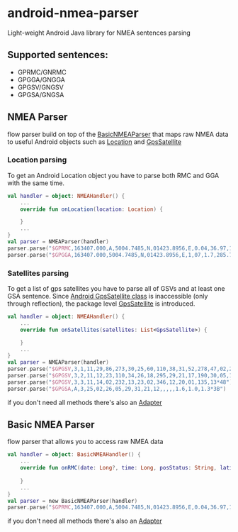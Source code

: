 # android-nmea-parser

Light-weight Android Java library for NMEA sentences parsing
## Supported sentences:
* GPRMC/GNRMC
* GPGGA/GNGGA
* GPGSV/GNGSV
* GPGSA/GNGSA

## NMEA Parser
flow parser build on top of the [BasicNMEAParser](src/main/java/com/github/petr_s/nmea/basic/BasicNMEAParser.kt)
that maps raw NMEA data to useful Android objects such as [Location](https://developer.android.com/reference/android/location/Location.html) and [GpsSatellite](https://developer.android.com/reference/android/location/GpsSatellite.html)

### Location parsing
To get an Android Location object you have to parse both RMC and GGA with the same time.
```kotlin
val handler = object: NMEAHandler() {
    ...
    override fun onLocation(location: Location) {

    }
    ...
}
val parser = NMEAParser(handler)
parser.parse("$GPRMC,163407.000,A,5004.7485,N,01423.8956,E,0.04,36.97,180416,,*38")
parser.parse("$GPGGA,163407.000,5004.7485,N,01423.8956,E,1,07,1.7,285.7,M,45.5,M,,0000*5F")
```

### Satellites parsing
To get a list of gps satellites you have to parse all of GSVs and at least one GSA sentence.
Since [Android GpsSatellite class](https://developer.android.com/reference/android/location/GpsSatellite.html) is inaccessible (only through reflection),
 the package level [GpsSatellite](src/main/java/com/github/petr_s/nmea/GpsSatellite.kt) is introduced.

```kotlin
val handler = object: NMEAHandler() {
    ...
    override fun onSatellites(satellites: List<GpsSatellite>) {

    }
    ...
}
val parser = NMEAParser(handler)
parser.parse("$GPGSV,3,1,11,29,86,273,30,25,60,110,38,31,52,278,47,02,28,050,39*7D")
parser.parse("$GPGSV,3,2,11,12,23,110,34,26,18,295,29,21,17,190,30,05,11,092,25*72")
parser.parse("$GPGSV,3,3,11,14,02,232,13,23,02,346,12,20,01,135,13*48")
parser.parse("$GPGSA,A,3,25,02,26,05,29,31,21,12,,,,,1.6,1.0,1.3*3B")
```


if you don't need all methods there's also an [Adapter](src/main/java/com/github/petr_s/nmea/NMEAAdapter.kt)

## Basic NMEA Parser
flow parser that allows you to access raw NMEA data

```kotlin
val handler = object: BasicNMEAHandler() {
    ...
    override fun onRMC(date: Long?, time: Long, posStatus: String, latitude: Double?, longitude: Double?, speed: Float?, direction: Float?, magVar: Float?, magVarDir: String?, modeInc: String?, isGN: Boolean) {
        
    }
    ...
}
val parser = new BasicNMEAParser(handler)
parser.parse("$GPRMC,163407.000,A,5004.7485,N,01423.8956,E,0.04,36.97,180416,,*38")
```
if you don't need all methods there's also an [Adapter](src/main/java/com/github/petr_s/nmea/basic/BasicNMEAAdapter.kt)

